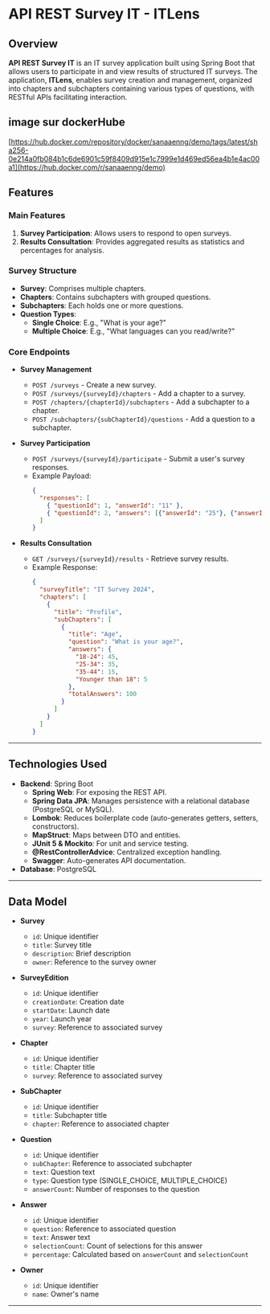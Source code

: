 ﻿# API REST Survey IT - ITLens

## Overview
**API REST Survey IT** is an IT survey application built using Spring Boot that allows users to participate in and view results of structured IT surveys. The application, **ITLens**, enables survey creation and management, organized into chapters and subchapters containing various types of questions, with RESTful APIs facilitating interaction.
## image sur dockerHube
[https://hub.docker.com/repository/docker/sanaaenng/demo/tags/latest/sha256-0e214a0fb084b1c6de6901c59f8409d915e1c7999e1d469ed56ea4b1e4ac00a1](https://hub.docker.com/r/sanaaenng/demo)
## Features
### Main Features
1. **Survey Participation**: Allows users to respond to open surveys.
2. **Results Consultation**: Provides aggregated results as statistics and percentages for analysis.

### Survey Structure
- **Survey**: Comprises multiple chapters.
- **Chapters**: Contains subchapters with grouped questions.
- **Subchapters**: Each holds one or more questions.
- **Question Types**:
    - **Single Choice**: E.g., "What is your age?"
    - **Multiple Choice**: E.g., "What languages can you read/write?"

### Core Endpoints
- **Survey Management**
    - `POST /surveys` - Create a new survey.
    - `POST /surveys/{surveyId}/chapters` - Add a chapter to a survey.
    - `POST /chapters/{chapterId}/subchapters` - Add a subchapter to a chapter.
    - `POST /subchapters/{subChapterId}/questions` - Add a question to a subchapter.

- **Survey Participation**
    - `POST /surveys/{surveyId}/participate` - Submit a user's survey responses.
    - Example Payload:
      ```json
      {
        "responses": [
          { "questionId": 1, "answerId": "11" },
          { "questionId": 2, "answers": [{"answerId": "25"}, {"answerId": "34"}] }
        ]
      }
      ```

- **Results Consultation**
    - `GET /surveys/{surveyId}/results` - Retrieve survey results.
    - Example Response:
      ```json
      {
        "surveyTitle": "IT Survey 2024",
        "chapters": [
          {
            "title": "Profile",
            "subChapters": [
              {
                "title": "Age",
                "question": "What is your age?",
                "answers": {
                  "18-24": 45,
                  "25-34": 35,
                  "35-44": 15,
                  "Younger than 18": 5
                },
                "totalAnswers": 100
              }
            ]
          }
        ]
      }
      ```

---

## Technologies Used
- **Backend**: Spring Boot
    - **Spring Web**: For exposing the REST API.
    - **Spring Data JPA**: Manages persistence with a relational database (PostgreSQL or MySQL).
    - **Lombok**: Reduces boilerplate code (auto-generates getters, setters, constructors).
    - **MapStruct**: Maps between DTO and entities.
    - **JUnit 5 & Mockito**: For unit and service testing.
    - **@RestControllerAdvice**: Centralized exception handling.
    - **Swagger**: Auto-generates API documentation.
- **Database**: PostgreSQL

---

## Data Model
- **Survey**
    - `id`: Unique identifier
    - `title`: Survey title
    - `description`: Brief description
    - `owner`: Reference to the survey owner

- **SurveyEdition**
    - `id`: Unique identifier
    - `creationDate`: Creation date
    - `startDate`: Launch date
    - `year`: Launch year
    - `survey`: Reference to associated survey

- **Chapter**
    - `id`: Unique identifier
    - `title`: Chapter title
    - `survey`: Reference to associated survey

- **SubChapter**
    - `id`: Unique identifier
    - `title`: Subchapter title
    - `chapter`: Reference to associated chapter

- **Question**
    - `id`: Unique identifier
    - `subChapter`: Reference to associated subchapter
    - `text`: Question text
    - `type`: Question type (SINGLE_CHOICE, MULTIPLE_CHOICE)
    - `answerCount`: Number of responses to the question

- **Answer**
    - `id`: Unique identifier
    - `question`: Reference to associated question
    - `text`: Answer text
    - `selectionCount`: Count of selections for this answer
    - `percentage`: Calculated based on `answerCount` and `selectionCount`

- **Owner**
    - `id`: Unique identifier
    - `name`: Owner's name

---

